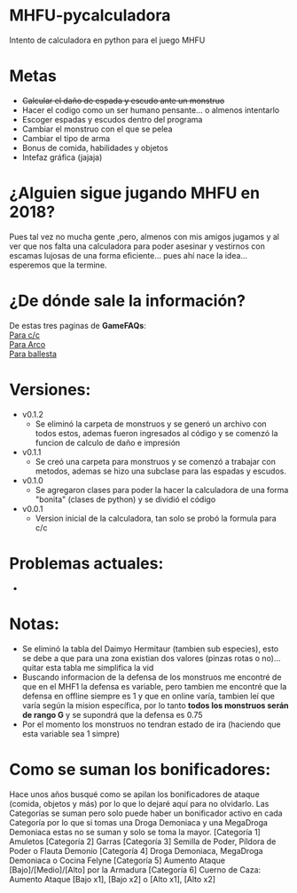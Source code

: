# MHFU-pycalculadora
Intento de calculadora en python para el juego MHFU


# Metas
- ~~Calcular el daño de espada y escudo ante un monstruo~~
- Hacer el codigo como un ser humano pensante... o almenos intentarlo
- Escoger espadas y escudos dentro del programa
- Cambiar el monstruo con el que se pelea
- Cambiar el tipo de arma
- Bonus de comida, habilidades y objetos
- Intefaz gráfica (jajaja)


# ¿Alguien sigue jugando MHFU en 2018?
Pues tal vez no mucha gente ,pero, almenos con mis amigos jugamos y al ver que nos falta una calculadora para poder asesinar
 y vestirnos con escamas lujosas de una forma eficiente... pues ahí nace la idea... esperemos que la termine.

# ¿De dónde sale la información?
De estas tres paginas de **GameFAQs**:\
[Para c/c](https://gamefaqs.gamespot.com/psp/943356-monster-hunter-freedom-unite/faqs/53339)\
[Para Arco](https://gamefaqs.gamespot.com/psp/943356-monster-hunter-freedom-unite/faqs/57883)\
[Para ballesta](https://gamefaqs.gamespot.com/psp/943356-monster-hunter-freedom-unite/faqs/57865)

# Versiones:
  - v0.1.2
    - Se eliminó la carpeta de monstruos y se generó un archivo con todos estos, ademas fueron ingresados al código y se comenzó la funcion de calculo de daño e impresión
  - v0.1.1
    - Se creó una carpeta para monstruos y se comenzó a trabajar con metodos, ademas se hizo una subclase para las espadas y escudos.
  - v0.1.0
    - Se agregaron clases para poder la hacer la calculadora de una forma "bonita" (clases de python) y se dividió el código
  - v0.0.1
    - Version inicial de la calculadora, tan solo se probó la formula para c/c

# Problemas actuales:
-

# Notas:
- Se eliminó la tabla del Daimyo Hermitaur (tambien sub especies), esto se debe a que para una zona existian dos valores (pinzas rotas o no)... quitar esta tabla me simplifica la vid
- Buscando informacion de la defensa de los monstruos me encontré de que en el MHF1 la defensa es variable, pero tambien me encontré que la defensa en offline siempre es 1 y que en online varía, tambien leí que varía según la mision específica, por lo tanto **todos los monstruos serán de rango G** y se supondrá que la defensa es 0.75
- Por el momento los monstruos no tendran estado de ira (haciendo que esta variable sea 1 simpre)

# Como se suman los bonificadores:
Hace unos años busqué como se apilan los bonificadores de ataque (comida, objetos y más) por lo que lo dejaré aquí para no olvidarlo. Las Categorías se suman pero solo puede haber un bonificador activo en cada Categoría por lo que si tomas una Droga Demoniaca y una MegaDroga Demoniaca estas no se suman y solo se toma la mayor.
[Categoría 1] Amuletos
[Categoría 2] Garras
[Categoría 3] Semilla de Poder, Píldora de Poder o Flauta Demonio
[Categoría 4] Droga Demoniaca, MegaDroga Demoniaca o Cocina Felyne
[Categoría 5] Aumento Ataque [Bajo]/[Medio]/[Alto] por la Armadura
[Categoría 6] Cuerno de Caza: Aumento Ataque [Bajo x1], [Bajo x2] o [Alto x1], [Alto x2]
